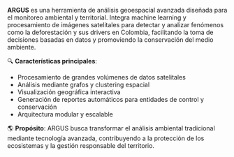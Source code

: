 **ARGUS** es una herramienta de análisis geoespacial avanzada diseñada para el monitoreo ambiental y territorial. Integra machine learning y procesamiento de imágenes satelitales para detectar y analizar fenómenos como la deforestación y sus drivers en Colombia, facilitando la toma de decisiones basadas en datos y promoviendo la conservación del medio ambiente.

🔍 **Características principales**:

* Procesamiento de grandes volúmenes de datos satelitales
* Análisis mediante grafos y clustering espacial
* Visualización geográfica interactiva
* Generación de reportes automáticos para entidades de control y conservación
* Arquitectura modular y escalable

🌎 **Propósito**:
ARGUS busca transformar el análisis ambiental tradicional mediante tecnología avanzada, contribuyendo a la protección de los ecosistemas y la gestión responsable del territorio.
